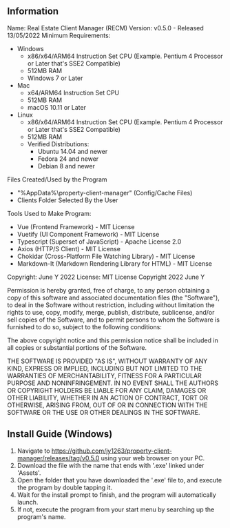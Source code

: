 ## Information
Name: Real Estate Client Manager (RECM)
Version: v0.5.0 - Released 13/05/2022
Minimum Requirements:
- Windows
    - x86/x64/ARM64 Instruction Set CPU (Example. Pentium 4 Processor or Later that's SSE2 Compatible)
    - 512MB RAM
    - Windows 7 or Later
- Mac
    - x64/ARM64 Instruction Set CPU
    - 512MB RAM
    - macOS 10.11 or Later
- Linux
    - x86/x64/ARM64 Instruction Set CPU (Example. Pentium 4 Processor or Later that's SSE2 Compatible)
    - 512MB RAM
    - Verified Distributions: 
        - Ubuntu 14.04 and newer
        - Fedora 24 and newer
        - Debian 8 and newer

Files Created/Used by the Program
- "%AppData%\property-client-manager" (Config/Cache Files)
- Clients Folder Selected By the User

Tools Used to Make Program:
- Vue (Frontend Framework) - MIT License
- Vuetify (UI Component Framework) - MIT License
- Typescript (Superset of JavaScript) - Apache License 2.0
- Axios (HTTP/S Client) - MIT License
- Chokidar (Cross-Platform File Watching Library) - MIT License
- Markdown-It (Markdown Rendering Library for HTML) - MIT License

Copyright: June Y 2022
License: MIT License
Copyright 2022 June Y

Permission is hereby granted, free of charge, to any person obtaining a copy of this software and associated documentation files (the "Software"), to deal in the Software without restriction, including without limitation the rights to use, copy, modify, merge, publish, distribute, sublicense, and/or sell copies of the Software, and to permit persons to whom the Software is furnished to do so, subject to the following conditions:

The above copyright notice and this permission notice shall be included in all copies or substantial portions of the Software.

THE SOFTWARE IS PROVIDED "AS IS", WITHOUT WARRANTY OF ANY KIND, EXPRESS OR IMPLIED, INCLUDING BUT NOT LIMITED TO THE WARRANTIES OF MERCHANTABILITY, FITNESS FOR A PARTICULAR PURPOSE AND NONINFRINGEMENT. IN NO EVENT SHALL THE AUTHORS OR COPYRIGHT HOLDERS BE LIABLE FOR ANY CLAIM, DAMAGES OR OTHER LIABILITY, WHETHER IN AN ACTION OF CONTRACT, TORT OR OTHERWISE, ARISING FROM, OUT OF OR IN CONNECTION WITH THE SOFTWARE OR THE USE OR OTHER DEALINGS IN THE SOFTWARE.


## Install Guide (Windows)
1. Navigate to https://github.com/jy1263/property-client-manager/releases/tag/v0.5.0 using your web browser on your PC.
2. Download the file with the name that ends with '.exe' linked under 'Assets'.
3. Open the folder that you have downloaded the '.exe' file to, and execute the program by double tapping it.
4. Wait for the install prompt to finish, and the program will automatically launch.
5. If not, execute the program from your start menu by searching up the program's name.